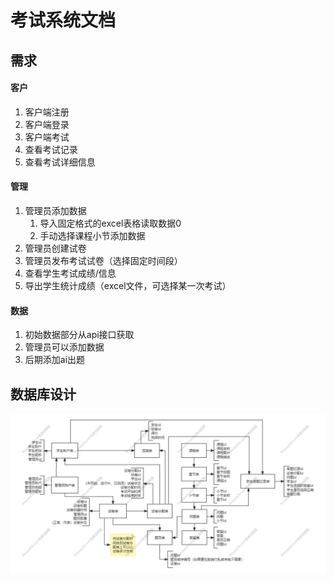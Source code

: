 # 考试系统文档

## 需求

#### 客户

1. 客户端注册
2. 客户端登录
3. 客户端考试
4. 查看考试记录
5. 查看考试详细信息

#### 管理

1. 管理员添加数据
    1. 导入固定格式的excel表格读取数据0
    2. 手动选择课程小节添加数据
2. 管理员创建试卷
3. 管理员发布考试试卷（选择固定时间段）
4. 查看学生考试成绩/信息
5. 导出学生统计成绩（excel文件，可选择某一次考试）

#### 数据

1. 初始数据部分从api接口获取
2. 管理员可以添加数据
3. 后期添加ai出题

## 数据库设计
![databaseImage](./images/考试系统数据库设计.png)